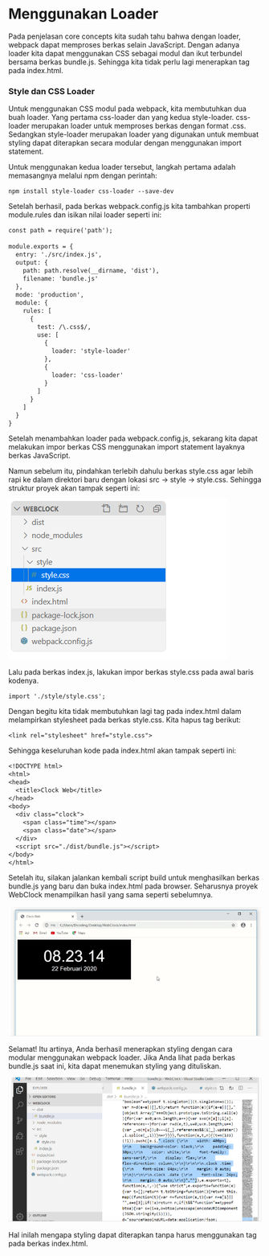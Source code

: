 # Menggunakan Loader
Pada penjelasan core concepts kita sudah tahu bahwa dengan loader, webpack dapat memproses berkas selain JavaScript. Dengan adanya loader kita dapat menggunakan CSS sebagai modul dan ikut terbundel bersama berkas bundle.js. Sehingga kita tidak perlu lagi menerapkan tag <link> pada index.html.

### Style dan CSS Loader
Untuk menggunakan CSS modul pada webpack, kita membutuhkan dua buah loader. Yang pertama css-loader dan yang kedua style-loader. css-loader merupakan loader untuk memproses berkas dengan format .css. Sedangkan style-loader merupakan loader yang digunakan untuk membuat styling dapat diterapkan secara modular dengan menggunakan import statement. 

Untuk menggunakan kedua loader tersebut, langkah pertama adalah memasangnya melalui npm dengan perintah: 

```
npm install style-loader css-loader --save-dev
```

Setelah berhasil, pada berkas webpack.config.js kita tambahkan properti module.rules dan isikan nilai loader seperti ini:

```
const path = require('path');
 
module.exports = {
  entry: './src/index.js',
  output: {
    path: path.resolve(__dirname, 'dist'),
    filename: 'bundle.js'
  },
  mode: 'production',
  module: {
    rules: [
      {
        test: /\.css$/,
        use: [
          {
            loader: 'style-loader'
          },
          {
            loader: 'css-loader'
          }
        ]
      }
    ]
  }
}
```

Setelah menambahkan loader pada webpack.config.js, sekarang kita dapat melakukan impor berkas CSS menggunakan import statement layaknya berkas JavaScript.

Namun sebelum itu, pindahkan terlebih dahulu berkas style.css agar lebih rapi ke dalam direktori baru dengan lokasi src -> style -> style.css. Sehingga struktur proyek akan tampak seperti ini:

![Alt text](image-9.png)

Lalu pada berkas index.js, lakukan impor berkas style.css pada awal baris kodenya.

```
import './style/style.css';
```

Dengan begitu kita tidak membutuhkan lagi tag <link> pada index.html dalam melampirkan stylesheet pada berkas style.css. Kita hapus tag <link> berikut:

```
<link rel="stylesheet" href="style.css">
```

Sehingga keseluruhan kode pada index.html akan tampak seperti ini:

```
<!DOCTYPE html>
<html>
<head>
  <title>Clock Web</title>
</head>
<body>
  <div class="clock">
    <span class="time"></span>
    <span class="date"></span>
  </div>
  <script src="./dist/bundle.js"></script>
</body>
</html>
```

Setelah itu, silakan jalankan kembali script build untuk menghasilkan berkas bundle.js yang baru dan buka index.html pada browser. Seharusnya proyek WebClock menampilkan hasil yang sama seperti sebelumnya.

![Alt text](image-10.png)

Selamat! Itu artinya, Anda berhasil menerapkan styling dengan cara modular menggunakan webpack loader. Jika Anda lihat pada berkas bundle.js saat ini, kita dapat menemukan styling yang dituliskan. 

![Alt text](image-11.png)

Hal inilah mengapa styling dapat diterapkan tanpa harus menggunakan tag <link> pada berkas index.html.

